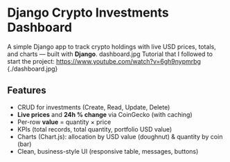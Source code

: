 
# Django Crypto Investments Dashboard
A simple Django app to track crypto holdings with live USD prices, totals, and charts — built with **Django**.
dashboard.jpg
Tutorial that I followed to start the project: https://www.youtube.com/watch?v=6gh9nypmrbg
{./dashboard.jpg}
##  Features
- CRUD for investments (Create, Read, Update, Delete)
- **Live prices** and **24h % change** via CoinGecko (with caching)
- Per-row **value** = quantity × price
- KPIs (total records, total quantity, portfolio USD value)
- Charts (Chart.js): allocation by USD value (doughnut) & quantity by coin (bar)
- Clean, business-style UI (responsive table, messages, buttons)
